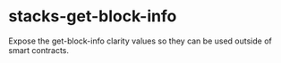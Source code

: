 # stacks-get-block-info

Expose the get-block-info clarity values so they can be used outside of smart
contracts.
